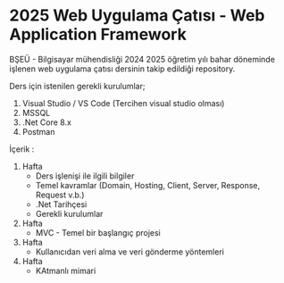 # 2025 Web Uygulama Çatısı - Web Application Framework

BŞEÜ - Bilgisayar mühendisliği 2024 2025 öğretim yılı bahar döneminde işlenen web uygulama çatısı dersinin takip edildiği repository.

Ders için istenilen gerekli kurulumlar;
  1. Visual Studio / VS Code (Tercihen visual studio olması)
  2. MSSQL
  3. .Net Core 8.x
  4. Postman

İçerik : 
  1. Hafta
     * Ders işlenişi ile ilgili bilgiler 
     * Temel kavramlar (Domain, Hosting, Client, Server, Response, Request v.b.)
     * .Net Tarihçesi
     * Gerekli kurulumlar
  2. Hafta
     * MVC - Temel bir başlangıç projesi
  3. Hafta
     * Kullanıcıdan veri alma ve veri gönderme yöntemleri
  4. Hafta
     * KAtmanlı mimari
  

